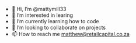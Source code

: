 - 👋 Hi, I’m @mattymill33
- 👀 I’m interested in learing
- 🌱 I’m currently learning how to code
- 💞️ I’m looking to collaborate on projects
- 📫 How to reach me matthew@retailcapital.co.za

<!---
mattymill33/mattymill33 is a ✨ special ✨ repository because its `README.md` (this file) appears on your GitHub profile.
You can click the Preview link to take a look at your changes.
--->
